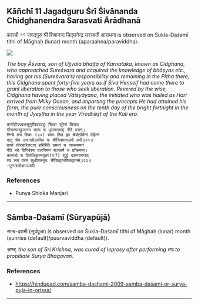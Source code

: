 ## Kāñchī 11 Jagadguru Śrī Śivānanda Chidghanendra Sarasvatī Ārādhanā
काञ्ची ११ जगद्गुरु श्री शिवानन्द चिद्घनेन्द्र सरस्वती आराधना is observed on Śukla-Daśamī tithi of Māghaḥ (lunar) month (aparaahna/paraviddha).

![](https://github.com/sanskrit-coders/jyotisha/blob/master/jyotisha/panchangam/temporal/festival/images/kanchi-jagadgurus/jagadguru-11.jpg)

_The boy Ăśvara, son of Ujjvala bhaṭṭa of Karnataka, known as Cidghana, who approached Sureśvara and acquired the knowledge of bhāṣyas etc., having got his (Sureśvara’s) responsibility and remaining in the Pīṭha there, this Cidghana spent forty-five years as if Śiva Himself had come there to grant liberation to those who seek liberation. Revered by the wise, Cidghana having placed Vātsyāyāna, the initiated who was hailed as Hari arrived from Milky Ocean, and imparting the precepts He had attained his form, the pure consciousness on the tenth day of the bright fortnight in the month of Jyeṣṭha in the year Virodhikṛt of the Kali era._

```
कर्णाटोज्ज्वलसूनुरीश्वरवटुः श्रित्वा सुरेशं चिरात्
श्रीभाष्याद्युपलभ्य तस्य च धुरामासाद्य पीठे वसन्।
निन्ये तत्र शिवाः (४५) समाः शिव इव श्रेयोऽर्थिनां देहिनां
दातुं श्रेय उपागतोऽयमिव यः श्रीचिद्घनाख्यो बभौ॥२१॥
प्राप्तं क्षीरसरित्तटाद् हरिरिति ख्यातं च वात्स्यायनं
पीठे स्वे विनिवेश्य दत्तनियमं सञ्चार्य च प्रक्रियाम्।
कल्यब्दे च विरोधिकृत्यनुतपं(पः?) शुद्धे दशम्यामगात्
स्वं रूपं परमं सुधीशतनुतः श्रीचिद्घनश्चिद्घनम्॥२२॥
—पुण्यश्लोकमञ्जरी
```
### References
* Punya Shloka Manjari


---
## Sāmba-Daśamī (Sūryapūjā)
साम्ब-दशमी (सूर्यपूजा) is observed on Śukla-Daśamī tithi of Māghaḥ (lunar) month (sunrise (default)/puurvaviddha (default)).

_साम्ब, the son of Sri Krishna, was cured of leprosy after performing तपः to propitiate Surya Bhagavan._
### References
* https://hindupad.com/samba-dashami-2009-samba-dasami-or-surya-puja-in-orissa/


---
